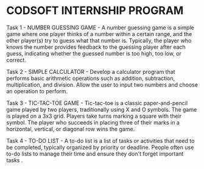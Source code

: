 # CODSOFT INTERNSHIP PROGRAM

Task 1 - 
NUMBER GUESSING GAME - A number guessing game is a simple game where one player thinks of a number within a certain range, and the other player(s) try to guess what that number is. Typically, the player who knows the number provides feedback to the guessing player after each guess, indicating whether the guessed number is too high, too low, or correct.

Task 2 - 
SIMPLE CALCULATOR - Develop a calculator program that performs basic arithmetic operations such as addition, subtraction, multiplication, and division. Allow the user to input two numbers and choose an operation to perform.

Task 3 - 
TIC-TAC-TOE GAME - Tic-tac-toe is a classic paper-and-pencil game played by two players, traditionally using X and O symbols. The game is played on a 3x3 grid. Players take turns marking a square with their symbol. The player who succeeds in placing three of their marks in a horizontal, vertical, or diagonal row wins the game.

Task 4 - 
TO-DO LIST - A to-do list is a list of tasks or activities that need to be completed, typically organized by priority or deadline. People often use to-do lists to manage their time and ensure they don't forget important tasks . 

